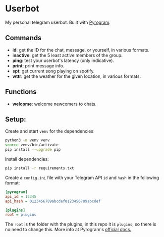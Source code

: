 # Userbot
My personal telegram userbot. Built with [Pyrogram](https://github.com/pyrogram/pyrogram).

## Commands
- **id**: get the ID for the chat, message, or yourself, in various formats.
- **inactive**: get the 5 least active members of the group.
- **ping**: test your userbot's latency (only indicative).
- **print**: print message info.
- **spt**: get current song playing on spotify.
- **wttr**: get the weather for the given location, in various formats.

## Functions
- **welcome**: welcome newcomers to chats.

## Setup:
Create and start `venv` for the dependencies:
```bash
python3 -m venv venv
source venv/bin/activate
pip install --upgrade pip
```

Install dependencies:
```bash
pip install -r requirements.txt
```

Create a `config.ini` file with your Telegram API `id` and `hash` in the following format:
```ini
[pyrogram]
api_id = 12345
api_hash = 0123456789abcdef0123456789abcdef

[plugins]
root = plugins
```
The `root` is the folder with the plugins, in this repo it is `plugins`, so there is no need to change this.  More info at Pyrogram's [official docs.](https://docs.pyrogram.org/topics/config-file)

